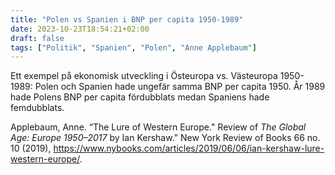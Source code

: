 ```yaml
---
title: "Polen vs Spanien i BNP per capita 1950-1989"
date: 2023-10-23T18:54:21+02:00
draft: false
tags: ["Politik", "Spanien", "Polen", "Anne Applebaum"]
---
```


Ett exempel på ekonomisk utveckling i Östeuropa vs. Västeuropa 1950-1989: Polen och Spanien hade ungefär samma BNP per capita 1950. År 1989 hade Polens BNP per capita fördubblats medan Spaniens hade femdubblats.

Applebaum, Anne. “The Lure of Western Europe." Review of _The Global Age: Europe 1950–2017_ by Ian Kershaw.” New York Review of Books 66 no. 10 (2019), <https://www.nybooks.com/articles/2019/06/06/ian-kershaw-lure-western-europe/>.
